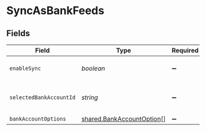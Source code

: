 # SyncAsBankFeeds


## Fields

| Field                                                                         | Type                                                                          | Required                                                                      | Description                                                                   |
| ----------------------------------------------------------------------------- | ----------------------------------------------------------------------------- | ----------------------------------------------------------------------------- | ----------------------------------------------------------------------------- |
| `enableSync`                                                                  | *boolean*                                                                     | :heavy_minus_sign:                                                            | True if bank feeds sync is enabled.                                           |
| `selectedBankAccountId`                                                       | *string*                                                                      | :heavy_minus_sign:                                                            | The bank account ID being synced.                                             |
| `bankAccountOptions`                                                          | [shared.BankAccountOption](../../../sdk/models/shared/bankaccountoption.md)[] | :heavy_minus_sign:                                                            | N/A                                                                           |